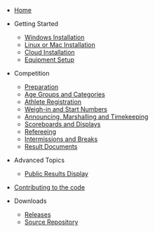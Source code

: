 * [Home](index)
* Getting Started

  *	[Windows Installation](LocalWindowsSetup)
  * [Linux or Mac Installation](LocalLinuxMacSetup)
  *	[Cloud Installation](Heroku)
  *	[Equipment Setup](EquipmentSetup)
* Competition

  *	[Preparation](Preparation)
  *	[Age Groups and Categories](Categories)
  *	[Athlete Registration](Registration)
  *	[Weigh-in and Start Numbers](WeighIn)
  *	[Announcing, Marshalling and Timekeeping](Announcing)
  *	[Scoreboards and Displays](Displays)
  *	[Refereeing](Refereeing)
  *	[Intermissions and Breaks](Breaks)
  *	[Result Documents](Documents)

* Advanced Topics
  *	[Public Results Display](Remote)
*	[Contributing to the code](Gitpod)
  
* Downloads

  *	[Releases](https://github.com/jflamy/owlcms4/releases)
  *	[Source Repository](https://github.com/jflamy/owlcms4)

